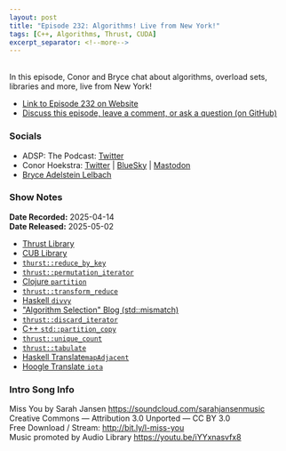 ```yaml
---
layout: post
title: "Episode 232: Algorithms! Live from New York!"
tags: [C++, Algorithms, Thrust, CUDA]
excerpt_separator: <!--more-->
---
```


<div id="buzzsprout-player-17082822"></div><script src="https://www.buzzsprout.com/1501960/episodes/17082822-episode-232-algorithms-live-from-new-york.js?container_id=buzzsprout-player-17082822&player=small" type="text/javascript" charset="utf-8"></script>

<br>In this episode, Conor and Bryce chat about algorithms, overload sets, libraries and more, live from New York!

<!--more-->

* [Link to Episode 232 on Website](https://adspthepodcast.com/2025/05/02/Episode-232.html)
* [Discuss this episode, leave a comment, or ask a question (on GitHub)](https://github.com/codereport/adsp2/discussions/131)

### Socials
 
* ADSP: The Podcast: [Twitter](https://twitter.com/adspthepodcast)
* Conor Hoekstra: [Twitter](https://twitter.com/code_report) \| [BlueSky](https://bsky.app/profile/codereport.bsky.social) \| [Mastodon](https://mastodon.social/@code_report)
* [Bryce Adelstein Lelbach](https://twitter.com/blelbach)

### Show Notes

**Date Recorded:** 2025-04-14 <br>
**Date Released:** 2025-05-02

* [Thrust Library](https://docs.nvidia.com/cuda/thrust/)
* [CUB Library](https://nvidia.github.io/cccl/cub/)
* [`thurst::reduce_by_key`](https://nvidia.github.io/cccl/thrust/api/groups/group__reductions.html#function-reduce-by-key)
* [`thrust::permutation_iterator`](https://nvidia.github.io/cccl/thrust/api/function_group__fancyiterator_1ga3b3bbd097ef9c112595962690f0741b8.html)
* [Clojure `partition`](https://hoogletranslate.com/?q=11&type=by-algo-id)
* [`thrust::transform_reduce`](https://thrust.github.io/doc/group__transformed__reductions_gaba339b23d412c93369720f2df77914ed.html#gaba339b23d412c93369720f2df77914ed)
* [Haskell `divvy`](https://hackage.haskell.org/package/split-0.2.5/docs/Data-List-Split.html#v:divvy)
* ["Algorithm Selection" Blog (std::mismatch)](https://codereport.github.io/Algorithm-Selection/)
* [`thrust::discard_iterator`](https://nvidia.github.io/cccl/thrust/api/classthrust_1_1discard__iterator.html)
* [C++ `std::partition_copy`](https://en.cppreference.com/w/cpp/algorithm/partition_copy)
* [`thrust::unique_count`](https://thrust.github.io/doc/group__stream__compaction_ga1e87cb4a2eea42c44512d0ce8fd0c3c6.html#ga1e87cb4a2eea42c44512d0ce8fd0c3c6)
* [`thrust::tabulate`](https://thrust.github.io/doc/group__transformations_ga0408227dba108ecd776cf306106c58a3.html#ga0408227dba108ecd776cf306106c58a3)
* [Haskell Translate`mapAdjacent`](https://hoogletranslate.com/?q=5&type=by-algo-id)
* [Hoogle Translate `iota`](https://hoogletranslate.com/?q=8&type=by-algo-id)

### Intro Song Info
 
Miss You by Sarah Jansen https://soundcloud.com/sarahjansenmusic<br>
Creative Commons — Attribution 3.0 Unported — CC BY 3.0<br>
Free Download / Stream: http://bit.ly/l-miss-you<br>
Music promoted by Audio Library https://youtu.be/iYYxnasvfx8<br>

